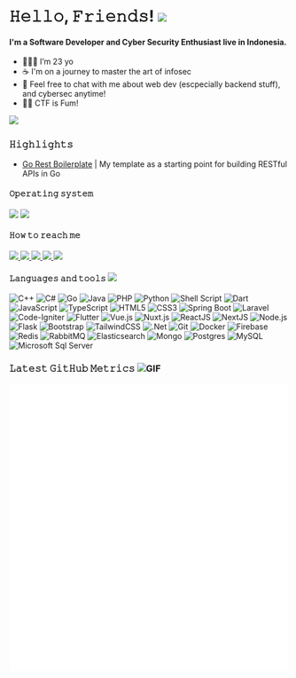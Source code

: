 # 𝙷𝚎𝚕𝚕𝚘, 𝙵𝚛𝚒𝚎𝚗𝚍𝚜! <img  src="https://media.giphy.com/media/hvRJCLFzcasrR4ia7z/giphy.gif"  width="35">

#### I'm a Software Developer and Cyber Security Enthusiast live in Indonesia.

- 🙎🏻‍♂️ I’m 23 yo
- ☕ I'm on a journey to master the art of infosec
- 🚀 Feel free to chat with me about web dev (escpecially backend stuff), and cybersec anytime!
- 👨‍💻 CTF is Fum!

<div>
   <img src="https://komarev.com/ghpvc/?username=snykk"/>
</div>
 
### 𝙷𝚒𝚐𝚑𝚕𝚒𝚐𝚑𝚝𝚜
- [Go Rest Boilerplate](https://github.com/snykk/go-rest-boilerplate) | My template as a starting point for building RESTful APIs in Go
 
#### 𝙾𝚙𝚎𝚛𝚊𝚝𝚒𝚗𝚐 𝚜𝚢𝚜𝚝𝚎𝚖

![](https://img.shields.io/badge/Kali-Linux-informational?style=flat&logo=kali-linux&logoColor=white&color=2e8ecd)
![](https://img.shields.io/badge/Windows-informational?style=flat&logo=windows&logoColor=white&color=0073d4)

#### 𝙷𝚘𝚠 𝚝𝚘 𝚛𝚎𝚊𝚌𝚑 𝚖𝚎

<a href="https://www.linkedin.com/in/moh-najib-fikri/"><image src="https://img.shields.io/badge/LinkedIn-%230059ef.svg?style=flat&logo=linkedin&logoColor=white">
</a>
<a href="https://www.instagram.com/_najibfikri/"><image src="https://img.shields.io/badge/Instagram-%23df05a7.svg?style=flat&logo=instagram&logoColor=white">
</a>
<a href="mailto:najibfikri26@gmail.com"><image src="https://img.shields.io/badge/Gmail-%2339c7f3.svg?style=flat&logo=gmail&logoColor=white">
</a>
<a href="https://t.me/itsme_snykk"><image src="https://img.shields.io/badge/Telegram-%2339c7f3.svg?style=flat&logo=telegram&logoColor=white">
</a>
<a href="https://discordapp.com/users/998541525317332994"><image src="https://img.shields.io/badge/Discord-%235662f6.svg?style=flat&logo=discord&logoColor=white">
</a>

#### 𝙻𝚊𝚗𝚐𝚞𝚊𝚐𝚎𝚜 𝚊𝚗𝚍 𝚝𝚘𝚘𝚕𝚜 <img src="https://media.giphy.com/media/WUlplcMpOCEmTGBtBW/giphy.gif" width="30">

![C++](https://img.shields.io/badge/C++-%2300599C.svg?style=flat&logo=c%2B%2B&logoColor=white)
![C#](https://img.shields.io/badge/C%23-%23239120.svg?style=flat&logo=c-sharp&logoColor=white)
![Go](https://img.shields.io/badge/Go-00ADD8?style=flat&logo=go&logoColor=white)
![Java](https://img.shields.io/badge/Java-%23ED8B00.svg?style=flat&logo=openjdk&logoColor=white)
![PHP](https://img.shields.io/badge/PHP-%23777BB4.svg?style=flat&logo=php&logoColor=white)
![Python](https://img.shields.io/badge/Python%20-%233776AB.svg?&style=flat&logo=Python&logoColor=white)
![Shell Script](https://img.shields.io/badge/Shell_Script-%23121011.svg?style=flat&logo=gnu-bash&logoColor=white)
![Dart](https://img.shields.io/badge/Dart-%230175C2.svg?style=flat&logo=dart&logoColor=white)
![JavaScript](https://img.shields.io/badge/Javascript%20-%23323330.svg?&style=flat&logo=javascript&logoColor=%23F7DF1E)
![TypeScript](https://img.shields.io/badge/TypeScript-%23007ACC.svg?style=flat&logo=typescript&logoColor=white)
![HTML5](https://img.shields.io/badge/HTML_5%20-%23E34F26.svg?&style=flat&logo=html5&logoColor=white)
![CSS3](https://img.shields.io/badge/CSS_3%20-%231572B6.svg?&style=flat&logo=css3&logoColor=white)
![Spring Boot](https://img.shields.io/badge/Spring%20Boot-%236DB33F.svg?style=flat&logo=spring-boot&logoColor=white)
![Laravel](https://img.shields.io/badge/Laravel%20-%23FF2D20.svg?&style=flat&logo=laravel&logoColor=white)
![Code-Igniter](https://img.shields.io/badge/CodeIgniter-%23EF4223.svg?style=flat&logo=codeIgniter&logoColor=white)
![Flutter](https://img.shields.io/badge/Flutter-%2302569B.svg?style=flat&logo=Flutter&logoColor=white)
![Vue.js](https://img.shields.io/badge/Vue.js-%234FC08D.svg?style=flat&logo=vue.js&logoColor=white)
![Nuxt.js](https://img.shields.io/badge/Nuxt.js-%2300C58E.svg?style=flat&logo=nuxt.js&logoColor=white)
![ReactJS](https://img.shields.io/badge/-ReactJS-010114?logo=react&logoColor=cyan)
![NextJS](https://img.shields.io/badge/NextJS-000000?logo=nextdotjs&logoColor=white)
![Node.js](https://img.shields.io/badge/Node.js-%23339933.svg?style=flat&logo=node.js&logoColor=white)
![Flask](https://img.shields.io/badge/Flask-%23000000.svg?style=flat&logo=flask&logoColor=white)
![Bootstrap](https://img.shields.io/badge/Bootstrap%20-%23563D7C.svg?&style=flat&logo=bootstrap&logoColor=white)
![TailwindCSS](https://img.shields.io/badge/TailwindCSS%20-%230f172a.svg?&style=flat&logo=tailwindcss&logoColor=%2338bdf8)
![.Net](https://img.shields.io/badge/.NET-5C2D91?style=flat&logo=.net&logoColor=white)
![Git](https://img.shields.io/badge/Git%20-%23F05033.svg?&style=flat&logo=git&logoColor=white)
![Docker](https://img.shields.io/badge/Docker%20-%231c90ed.svg?&style=flat&logo=docker&logoColor=white)
![Firebase](https://img.shields.io/badge/Firebase-%23039BE5.svg?style=flat&logo=firebase)
![Redis](https://img.shields.io/badge/Redis-%23d12b1f.svg?style=flat&logo=redis&logoColor=white)
![RabbitMQ](https://img.shields.io/badge/RabbitMQ-%23FF6600.svg?style=flat&logo=rabbitmq&logoColor=white)
![Elasticsearch](https://img.shields.io/badge/Elasticsearch-%23005571.svg?style=flat&logo=elasticsearch&logoColor=white)
![Mongo](https://img.shields.io/badge/MongoDB-%23f7f7f7.svg?style=flat&logo=mongodb&logoColor=%23429543)
![Postgres](https://img.shields.io/badge/PostgreSQL-%23316192.svg?style=flat&logo=postgresql&logoColor=white)
![MySQL](https://img.shields.io/badge/MySQL-%23005a83.svg?style=flat&logo=mysql&logoColor=white)
![Microsoft Sql Server](https://img.shields.io/badge/Microsoft%20SQL%20Sever-CC2927.svg?style=flat&logo=microsoft%20sql%20server&logoColor=white)


### 𝙻𝚊𝚝𝚎𝚜𝚝 𝙶𝚒𝚝𝙷𝚞𝚋 𝙼𝚎𝚝𝚛𝚒𝚌𝚜 <img alt="GIF" height="25" src="https://media.giphy.com/media/du3J3cXyzhj75IOgvA/giphy.gif" />

![Metrics](github-metrics.svg)
